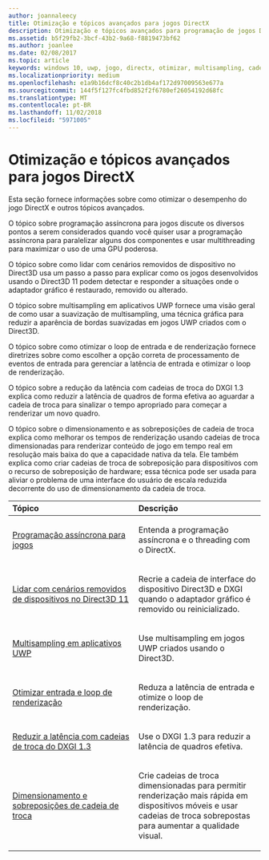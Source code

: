 ```yaml
---
author: joannaleecy
title: Otimização e tópicos avançados para jogos DirectX
description: Otimização e tópicos avançados para programação de jogos DirectX.
ms.assetid: b5f29fb2-3bcf-43b2-9a68-f8819473bf62
ms.author: joanlee
ms.date: 02/08/2017
ms.topic: article
keywords: windows 10, uwp, jogo, directx, otimizar, multisampling, cadeias de troca
ms.localizationpriority: medium
ms.openlocfilehash: e1a9b16dcf8c40c2b1db4af172d97009563e677a
ms.sourcegitcommit: 144f5f127fc4fbd852f2f6780ef26054192d68fc
ms.translationtype: MT
ms.contentlocale: pt-BR
ms.lasthandoff: 11/02/2018
ms.locfileid: "5971005"
---
```

# <a name="optimization-and-advanced-topics-for-directx-games"></a>Otimização e tópicos avançados para jogos DirectX

Esta seção fornece informações sobre como otimizar o desempenho do jogo DirectX e outros tópicos avançados.

O tópico sobre programação assíncrona para jogos discute os diversos pontos a serem considerados quando você quiser usar a programação assíncrona para paralelizar alguns dos componentes e usar multithreading para maximizar o uso de uma GPU poderosa.

O tópico sobre como lidar com cenários removidos de dispositivo no Direct3D usa um passo a passo para explicar como os jogos desenvolvidos usando o Direct3D 11 podem detectar e responder a situações onde o adaptador gráfico é restaurado, removido ou alterado.

O tópico sobre multisampling em aplicativos UWP fornece uma visão geral de como usar a suavização de multisampling, uma técnica gráfica para reduzir a aparência de bordas suavizadas em jogos UWP criados com o Direct3D.

O tópico sobre como otimizar o loop de entrada e de renderização fornece diretrizes sobre como escolher a opção correta de processamento de eventos de entrada para gerenciar a latência de entrada e otimizar o loop de renderização.

O tópico sobre a redução da latência com cadeias de troca do DXGI 1.3 explica como reduzir a latência de quadros de forma efetiva ao aguardar a cadeia de troca para sinalizar o tempo apropriado para começar a renderizar um novo quadro.

O tópico sobre o dimensionamento e as sobreposições de cadeia de troca explica como melhorar os tempos de renderização usando cadeias de troca dimensionadas para renderizar conteúdo de jogo em tempo real em resolução mais baixa do que a capacidade nativa da tela. Ele também explica como criar cadeias de troca de sobreposição para dispositivos com o recurso de sobreposição de hardware; essa técnica pode ser usada para aliviar o problema de uma interface do usuário de escala reduzida decorrente do uso de dimensionamento da cadeia de troca.

<table>
<colgroup>
<col width="50%" />
<col width="50%" />
</colgroup>
<thead>
<tr class="header">
<th align="left">Tópico</th>
<th align="left">Descrição</th>
</tr>
</thead>
<tbody>
<tr class="odd">
<td align="left"><p><a href="asynchronous-programming-directx-and-cpp.md">Programação assíncrona para jogos</a></p></td>
<td align="left"><p>Entenda a programação assíncrona e o threading com o DirectX.</p></td>
</tr>
<tr class="even">
<td align="left"><p><a href="handling-device-lost-scenarios.md">Lidar com cenários removidos de dispositivos no Direct3D 11</a></p></td>
<td align="left"><p>Recrie a cadeia de interface do dispositivo Direct3D e DXGI quando o adaptador gráfico é removido ou reinicializado.</p></td>
</tr>
<tr class="odd">
<td align="left"><p><a href="multisampling--multi-sample-anti-aliasing--in-windows-store-apps.md">Multisampling em aplicativos UWP</a></p></td>
<td align="left"><p>Use multisampling em jogos UWP criados usando o Direct3D.</p></td>
</tr>
<tr class="even">
<td align="left"><p><a href="optimize-performance-for-windows-store-direct3d-11-apps-with-coredispatcher.md">Otimizar entrada e loop de renderização</a></p></td>
<td align="left"><p>Reduza a latência de entrada e otimize o loop de renderização.</p></td>
</tr>
<tr class="odd">
<td align="left"><p><a href="reduce-latency-with-dxgi-1-3-swap-chains.md">Reduzir a latência com cadeias de troca do DXGI 1.3</a></p></td>
<td align="left"><p>Use o DXGI 1.3 para reduzir a latência de quadros efetiva.</p></td>
</tr>
<tr class="even">
<td align="left"><p><a href="multisampling--scaling--and-overlay-swap-chains.md">Dimensionamento e sobreposições de cadeia de troca</a></p></td>
<td align="left"><p>Crie cadeias de troca dimensionadas para permitir renderização mais rápida em dispositivos móveis e usar cadeias de troca sobrepostas para aumentar a qualidade visual.</p></td>
</tr>
</tbody>
</table>